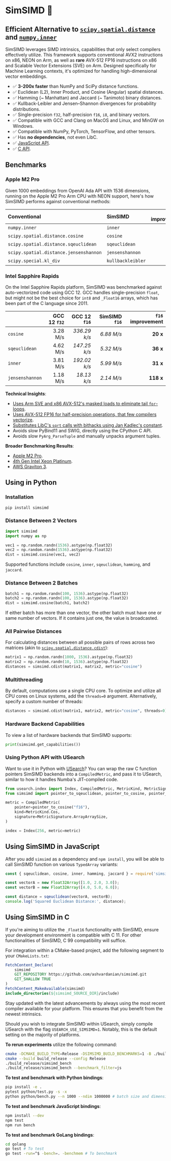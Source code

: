 # SimSIMD 📏

## Efficient Alternative to [`scipy.spatial.distance`][scipy] and [`numpy.inner`][numpy]

SimSIMD leverages SIMD intrinsics, capabilities that only select compilers effectively utilize. This framework supports conventional AVX2 instructions on x86, NEON on Arm, as well as __rare__ AVX-512 FP16 instructions on x86 and Scalable Vector Extensions (SVE) on Arm. Designed specifically for Machine Learning contexts, it's optimized for handling high-dimensional vector embeddings.

- ✅ __3-200x faster__ than NumPy and SciPy distance functions.
- ✅ Euclidean (L2), Inner Product, and Cosine (Angular) spatial distances.
- ✅ Hamming (~ Manhattan) and Jaccard (~ Tanimoto) binary distances.
- ✅ Kullback-Leibler and Jensen–Shannon divergences for probability distributions.
- ✅ Single-precision `f32`, half-precision `f16`, `i8`, and binary vectors.
- ✅ Compatible with GCC and Clang on MacOS and Linux, and MinGW on Windows.
- ✅ Compatible with NumPy, PyTorch, TensorFlow, and other tensors.
- ✅ Has __no dependencies__, not even LibC.
- ✅ [JavaScript API](#using-simsimd-in-javascript).
- ✅ [C API](#using-simsimd-in-c).

[scipy]: https://docs.scipy.org/doc/scipy/reference/spatial.distance.html#module-scipy.spatial.distance
[numpy]: https://numpy.org/doc/stable/reference/generated/numpy.inner.html

## Benchmarks

### Apple M2 Pro

Given 1000 embeddings from OpenAI Ada API with 1536 dimensions, running on the Apple M2 Pro Arm CPU with NEON support, here's how SimSIMD performs against conventional methods:

| Conventional                           | SimSIMD           | `f32` improvement | `f16` improvement | `i8` improvement |
| :------------------------------------- | :---------------- | ----------------: | ----------------: | ---------------: |
| `numpy.inner`                          | `inner`           |           __2 x__ |           __9 x__ |         __18 x__ |
| `scipy.spatial.distance.cosine`        | `cosine`          |          __32 x__ |          __79 x__ |        __133 x__ |
| `scipy.spatial.distance.sqeuclidean`   | `sqeuclidean`     |           __5 x__ |          __26 x__ |         __17 x__ |
| `scipy.spatial.distance.jensenshannon` | `jensenshannon`   |          __31 x__ |          __53 x__ |                  |
| `scipy.special.kl_div`                 | `kullbackleibler` |          __21 x__ |          __18 x__ |                  |

### Intel Sapphire Rapids

On the Intel Sapphire Rapids platform, SimSIMD was benchmarked against auto-vectorized code using GCC 12. GCC handles single-precision `float`, but might not be the best choice for `int8` and `_Float16` arrays, which has been part of the C language since 2011.

|                 | GCC 12 `f32` | GCC 12 `f16` | SimSIMD `f16` | `f16` improvement |
| :-------------- | -----------: | -----------: | ------------: | ----------------: |
| `cosine`        |     3.28 M/s | _336.29 k/s_ |    _6.88 M/s_ |          __20 x__ |
| `sqeuclidean`   |     4.62 M/s | _147.25 k/s_ |    _5.32 M/s_ |          __36 x__ |
| `inner`         |     3.81 M/s | _192.02 k/s_ |    _5.99 M/s_ |          __31 x__ |
| `jensenshannon` |     1.18 M/s |  _18.13 k/s_ |    _2.14 M/s_ |         __118 x__ |

__Technical Insights__:

- [Uses Arm SVE and x86 AVX-512's masked loads to eliminate tail `for`-loops](https://ashvardanian.com/posts/simsimd-faster-scipy/#tails-of-the-past-the-significance-of-masked-loads).
- [Uses AVX-512 FP16 for half-precision operations, that few compilers vectorize](https://ashvardanian.com/posts/simsimd-faster-scipy/#the-challenge-of-f16).
- [Substitutes LibC's `sqrt` calls with bithacks using Jan Kadlec's constant](https://ashvardanian.com/posts/simsimd-faster-scipy/#bonus-section-bypassing-sqrt-and-libc-dependencies).
- Avoids slow PyBind11 and SWIG, directly using the CPython C API.
- Avoids slow `PyArg_ParseTuple` and manually unpacks argument tuples.

__Broader Benchmarking Results__:

- [Apple M2 Pro](https://ashvardanian.com/posts/simsimd-faster-scipy/#appendix-1-performance-on-apple-m2-pro).
- [4th Gen Intel Xeon Platinum](https://ashvardanian.com/posts/simsimd-faster-scipy/#appendix-2-performance-on-4th-gen-intel-xeon-platinum-8480).
- [AWS Graviton 3](https://ashvardanian.com/posts/simsimd-faster-scipy/#appendix-3-performance-on-aws-graviton-3).

## Using in Python

### Installation

```sh
pip install simsimd
```

### Distance Between 2 Vectors

```py
import simsimd
import numpy as np

vec1 = np.random.randn(1536).astype(np.float32)
vec2 = np.random.randn(1536).astype(np.float32)
dist = simsimd.cosine(vec1, vec2)
```

Supported functions include `cosine`, `inner`, `sqeuclidean`, `hamming`, and `jaccard`.

### Distance Between 2 Batches

```py
batch1 = np.random.randn(100, 1536).astype(np.float32)
batch2 = np.random.randn(100, 1536).astype(np.float32)
dist = simsimd.cosine(batch1, batch2)
```

If either batch has more than one vector, the other batch must have one or same number of vectors.
If it contains just one, the value is broadcasted.

### All Pairwise Distances

For calculating distances between all possible pairs of rows across two matrices (akin to [`scipy.spatial.distance.cdist`](https://docs.scipy.org/doc/scipy/reference/generated/scipy.spatial.distance.cdist.html)):

```py
matrix1 = np.random.randn(1000, 1536).astype(np.float32)
matrix2 = np.random.randn(10, 1536).astype(np.float32)
distances = simsimd.cdist(matrix1, matrix2, metric="cosine")
```

### Multithreading

By default, computations use a single CPU core. To optimize and utilize all CPU cores on Linux systems, add the `threads=0` argument. Alternatively, specify a custom number of threads:

```py
distances = simsimd.cdist(matrix1, matrix2, metric="cosine", threads=0)
```

### Hardware Backend Capabilities

To view a list of hardware backends that SimSIMD supports:

```py
print(simsimd.get_capabilities())
```

### Using Python API with USearch

Want to use it in Python with [USearch](https://github.com/unum-cloud/usearch)?
You can wrap the raw C function pointers SimSIMD backends into a `CompiledMetric`, and pass it to USearch, similar to how it handles Numba's JIT-compiled code.

```py
from usearch.index import Index, CompiledMetric, MetricKind, MetricSignature
from simsimd import pointer_to_sqeuclidean, pointer_to_cosine, pointer_to_inner

metric = CompiledMetric(
    pointer=pointer_to_cosine("f16"),
    kind=MetricKind.Cos,
    signature=MetricSignature.ArrayArraySize,
)

index = Index(256, metric=metric)
```

## Using SimSIMD in JavaScript

After you add `simsimd` as a dependency and `npm install`, you will be able to call SimSIMD function on various `TypedArray` variants:

```js
const { sqeuclidean, cosine, inner, hamming, jaccard } = require('simsimd');

const vectorA = new Float32Array([1.0, 2.0, 3.0]);
const vectorB = new Float32Array([4.0, 5.0, 6.0]);

const distance = sqeuclidean(vectorA, vectorB);
console.log('Squared Euclidean Distance:', distance);
```

## Using SimSIMD in C

If you're aiming to utilize the `_Float16` functionality with SimSIMD, ensure your development environment is compatible with C 11. For other functionalities of SimSIMD, C 99 compatibility will suffice.

For integration within a CMake-based project, add the following segment to your `CMakeLists.txt`:

```cmake
FetchContent_Declare(
    simsimd
    GIT_REPOSITORY https://github.com/ashvardanian/simsimd.git
    GIT_SHALLOW TRUE
)
FetchContent_MakeAvailable(simsimd)
include_directories(${simsimd_SOURCE_DIR}/include)
```

Stay updated with the latest advancements by always using the most recent compiler available for your platform. This ensures that you benefit from the newest intrinsics.

Should you wish to integrate SimSIMD within USearch, simply compile USearch with the flag `USEARCH_USE_SIMSIMD=1`. Notably, this is the default setting on the majority of platforms.

__To rerun experiments__ utilize the following command:

```sh
cmake -DCMAKE_BUILD_TYPE=Release -DSIMSIMD_BUILD_BENCHMARKS=1 -B ./build_release
cmake --build build_release --config Release
./build_release/simsimd_bench
./build_release/simsimd_bench --benchmark_filter=js
```

__To test and benchmark with Python bindings__:

```sh
pip install -e .
pytest python/test.py -s -x 
python python/bench.py --n 1000 --ndim 1000000 # batch size and dimensions
```

__To test and benchmark JavaScript bindings__:

```sh
npm install --dev
npm test
npm run bench
```

__To test and benchmark GoLang bindings__:

```sh
cd golang
go test # To test
go test -run=^$ -bench=. -benchmem # To benchmark
```
